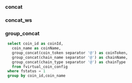 ### concat



### concat_ws



### group_concat

```sql
 select coin_id as coinId,
   coin_name as coinName,
   group_concat(coin_token separator '@') as coinToken,
   group_concat(chain_name separator '@') as chainName,
   group_concat(chain_type separator '@') as chainType
   from fvirtual_coin_config
 where fstatus = 1
 group by coin_id,coin_name
```







